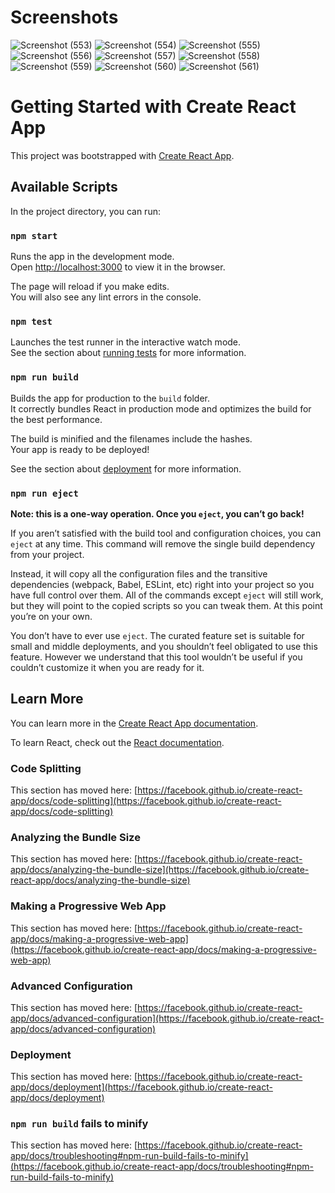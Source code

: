 # Screenshots

![Screenshot (553)](https://user-images.githubusercontent.com/63305945/104226737-496dcb00-546e-11eb-87bc-584b2d56b76f.png)
![Screenshot (554)](https://user-images.githubusercontent.com/63305945/104226738-4a066180-546e-11eb-9a72-14e33cf9976c.png)
![Screenshot (555)](https://user-images.githubusercontent.com/63305945/104226740-4a066180-546e-11eb-95e6-3594e695ef4e.png)
![Screenshot (556)](https://user-images.githubusercontent.com/63305945/104226742-4a9ef800-546e-11eb-93c4-9b4326f514d8.png)
![Screenshot (557)](https://user-images.githubusercontent.com/63305945/104226744-4b378e80-546e-11eb-99bd-26a3e94752a1.png)
![Screenshot (558)](https://user-images.githubusercontent.com/63305945/104226745-4b378e80-546e-11eb-857f-3d981389e85d.png)
![Screenshot (559)](https://user-images.githubusercontent.com/63305945/104226748-4bd02500-546e-11eb-92a9-1550a9cb2469.png)
![Screenshot (560)](https://user-images.githubusercontent.com/63305945/104226749-4c68bb80-546e-11eb-841f-9dfcbe1ddf49.png)
![Screenshot (561)](https://user-images.githubusercontent.com/63305945/104226728-483c9e00-546e-11eb-91eb-ada4fce190a8.png)


# Getting Started with Create React App

This project was bootstrapped with [Create React App](https://github.com/facebook/create-react-app).

## Available Scripts

In the project directory, you can run:

### `npm start`

Runs the app in the development mode.\
Open [http://localhost:3000](http://localhost:3000) to view it in the browser.

The page will reload if you make edits.\
You will also see any lint errors in the console.

### `npm test`

Launches the test runner in the interactive watch mode.\
See the section about [running tests](https://facebook.github.io/create-react-app/docs/running-tests) for more information.

### `npm run build`

Builds the app for production to the `build` folder.\
It correctly bundles React in production mode and optimizes the build for the best performance.

The build is minified and the filenames include the hashes.\
Your app is ready to be deployed!

See the section about [deployment](https://facebook.github.io/create-react-app/docs/deployment) for more information.

### `npm run eject`

**Note: this is a one-way operation. Once you `eject`, you can’t go back!**

If you aren’t satisfied with the build tool and configuration choices, you can `eject` at any time. This command will remove the single build dependency from your project.

Instead, it will copy all the configuration files and the transitive dependencies (webpack, Babel, ESLint, etc) right into your project so you have full control over them. All of the commands except `eject` will still work, but they will point to the copied scripts so you can tweak them. At this point you’re on your own.

You don’t have to ever use `eject`. The curated feature set is suitable for small and middle deployments, and you shouldn’t feel obligated to use this feature. However we understand that this tool wouldn’t be useful if you couldn’t customize it when you are ready for it.

## Learn More

You can learn more in the [Create React App documentation](https://facebook.github.io/create-react-app/docs/getting-started).

To learn React, check out the [React documentation](https://reactjs.org/).

### Code Splitting

This section has moved here: [https://facebook.github.io/create-react-app/docs/code-splitting](https://facebook.github.io/create-react-app/docs/code-splitting)

### Analyzing the Bundle Size

This section has moved here: [https://facebook.github.io/create-react-app/docs/analyzing-the-bundle-size](https://facebook.github.io/create-react-app/docs/analyzing-the-bundle-size)

### Making a Progressive Web App

This section has moved here: [https://facebook.github.io/create-react-app/docs/making-a-progressive-web-app](https://facebook.github.io/create-react-app/docs/making-a-progressive-web-app)

### Advanced Configuration

This section has moved here: [https://facebook.github.io/create-react-app/docs/advanced-configuration](https://facebook.github.io/create-react-app/docs/advanced-configuration)

### Deployment

This section has moved here: [https://facebook.github.io/create-react-app/docs/deployment](https://facebook.github.io/create-react-app/docs/deployment)

### `npm run build` fails to minify

This section has moved here: [https://facebook.github.io/create-react-app/docs/troubleshooting#npm-run-build-fails-to-minify](https://facebook.github.io/create-react-app/docs/troubleshooting#npm-run-build-fails-to-minify)
